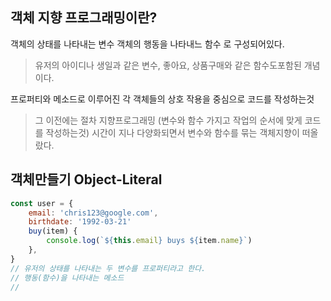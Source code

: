 ## 객체 지향 프로그래밍이란?
객체의 상태를 나타내는 변수
객체의 행동을 나타내느 함수 로 구성되어있다.
>유저의 아이디나 생일과 같은 변수, 좋아요, 상품구매와 같은 함수도포함된 개념이다.

프로퍼티와 메소드로 이루어진 각 객체들의 상호 작용을 중심으로 코드를 작성하는것
> 그 이전에는 절차 지향프로그래밍 (변수와 함수 가지고 작업의 순서에 맞게 코드를 작성하는것)
> 시간이 지나 다양화되면서 변수와 함수를 묶는 객체지향이 떠올랐다.

## 객체만들기 Object-Literal
```js
const user = {
	email: 'chris123@google.com',
	birthdate: '1992-03-21'
	buy(item) {
		console.log(`${this.email} buys ${item.name}`)
	},
}
// 유저의 상태를 나타내는 두 변수를 프로퍼티라고 한다.
// 행동(함수)을 나타내는 메소드
// 
```